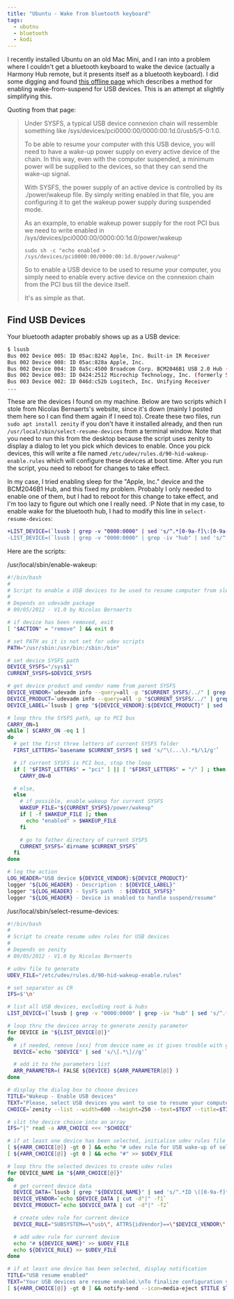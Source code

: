 ```yaml
---
title: "Ubuntu - Wake from bluetooth keyboard"
tags:
  - ubutnu
  - bluetooth
  - kodi
---
```


I recently installed Ubuntu on an old Mac Mini, and I ran into a problem where I couldn't get a bluetooth keyboard to wake the device (actually a Harmony Hub remote, but it presents itself as a bluetooth keyboard).  I did some digging and found [this offline page](https://web.archive.org/web/20130807055107/http://bernaerts.dyndns.org/linux/220-ubuntu-resume-usb-hid) which describes a method for enabling wake-from-suspend for USB devices.  This is an attempt at slightly simplifying this.

<!--more-->

Quoting from that page:

> Under SYSFS, a typical USB device connexion chain will ressemble something like /sys/devices/pci0000:00/0000:00:1d.0/usb5/5-0:1.0.
>
> To be able to resume your computer with this USB device, you will need to have a wake-up power supply on every active device of the chain. In this way, even with the computer suspended, a minimum power will be supplied to the devices, so that they can send the wake-up signal.
>
> With SYSFS, the power supply of an active device is controlled by its ./power/wakeup file. By simply writing enabled in that file, you are configuring it to get the wakeup power supply during suspended mode.
>
> As an example, to enable wakeup power supply for the root PCI bus we need to write enabled in /sys/devices/pci0000:00/0000:00:1d.0/power/wakeup
>
> `sudo sh -c "echo enabled > /sys/devices/pci0000:00/0000:00:1d.0/power/wakeup"`
>
> So to enable a USB device to be used to resume your computer, you simply need to enable every active device on the connexion chain from the PCI bus till the device itself.
>
> It's as simple as that.

## Find USB Devices

Your bluetooth adapter probably shows up as a USB device:

```sh
$ lsusb
Bus 002 Device 005: ID 05ac:8242 Apple, Inc. Built-in IR Receiver
Bus 002 Device 008: ID 05ac:828a Apple, Inc.
Bus 002 Device 004: ID 0a5c:4500 Broadcom Corp. BCM2046B1 USB 2.0 Hub (part of BCM2046 Bluetooth)
Bus 002 Device 003: ID 0424:2512 Microchip Technology, Inc. (formerly SMSC) USB 2.0 Hub
Bus 003 Device 002: ID 046d:c52b Logitech, Inc. Unifying Receiver
...
```

These are the devices I found on my machine.  Below are two scripts which I stole from Nicolas Bernaerts's website, since it's down (mainly I posted them here so I can find them again if I need to).  Create these two files, run `sudo apt install zenity` if you don't have it installed already, and then run `/usr/local/sbin/select-resume-devices` from a terminal window.  Note that you need to run this from the desktop because the script uses zenity to display a dialog to let you pick which devices to enable.  Once you pick devices, this will write a file named `/etc/udev/rules.d/90-hid-wakeup-enable.rules` which will configure these devices at boot time.  After you run the script, you need to reboot for changes to take effect.

In my case, I tried enabling sleep for the "Apple, Inc." device and the BCM2046B1 Hub, and this fixed my problem.  Probably I only needed to enable one of them, but I had to reboot for this change to take effect, and I'm too lazy to figure out which one I really need.  :P  Note that in my case, to enable wake for the bluetooth hub, I had to modify this line in `select-resume-devices`:

```diff
+LIST_DEVICE=(`lsusb | grep -v "0000:0000" | sed 's/^.*[0-9a-f]\:[0-9a-f]* \(.*\)$/\1/g'`)
-LIST_DEVICE=(`lsusb | grep -v "0000:0000" | grep -iv "hub" | sed 's/^.*[0-9a-f]\:[0-9a-f]* \(.*\)$/\1/g'`)
```

Here are the scripts:

/usr/local/sbin/enable-wakeup:

```bash
#!/bin/bash
#
# Script to enable a USB devices to be used to resume computer from sleep
#
# Depends on udevadm package
# 09/05/2012 - V1.0 by Nicolas Bernaerts

# if device has been removed, exit
[ "$ACTION" = "remove" ] && exit 0

# set PATH as it is not set for udev scripts
PATH="/usr/sbin:/usr/bin:/sbin:/bin"

# set device SYSFS path
DEVICE_SYSFS="/sys$1"
CURRENT_SYSFS=$DEVICE_SYSFS

# get device product and vendor name from parent SYSFS
DEVICE_VENDOR=`udevadm info --query=all -p "$CURRENT_SYSFS/../" | grep "ID_VENDOR_ID=" | cut -d "=" -f 2`
DEVICE_PRODUCT=`udevadm info --query=all -p "$CURRENT_SYSFS/../" | grep "ID_MODEL_ID=" | cut -d "=" -f 2`
DEVICE_LABEL=`lsusb | grep "${DEVICE_VENDOR}:${DEVICE_PRODUCT}" | sed 's/^.*[0-9a-f]\:[0-9a-f]* \(.*\)$/\1/g'`

# loop thru the SYSFS path, up to PCI bus
CARRY_ON=1
while [ $CARRY_ON -eq 1 ]
do
  # get the first three letters of current SYSFS folder
  FIRST_LETTERS=`basename $CURRENT_SYSFS | sed 's/^\(...\).*$/\1/g'`

  # if current SYSFS is PCI bus, stop the loop
  if [ "$FIRST_LETTERS" = "pci" ] || [ "$FIRST_LETTERS" = "/" ] ; then
    CARRY_ON=0

  # else,
  else
    # if possible, enable wakeup for current SYSFS
    WAKEUP_FILE="${CURRENT_SYSFS}/power/wakeup"
    if [ -f $WAKEUP_FILE ]; then
      echo "enabled" > $WAKEUP_FILE
    fi

    # go to father directory of current SYSFS
    CURRENT_SYSFS=`dirname $CURRENT_SYSFS`
  fi
done

# log the action
LOG_HEADER="USB device ${DEVICE_VENDOR}:${DEVICE_PRODUCT}"
logger "${LOG_HEADER} - Description : ${DEVICE_LABEL}"
logger "${LOG_HEADER} - SysFS path  : ${DEVICE_SYSFS}"
logger "${LOG_HEADER} - Device is enabled to handle suspend/resume"
```

/usr/local/sbin/select-resume-devices:

```bash
#!/bin/bash
#
# Script to create resume udev rules for USB devices
#
# Depends on zenity
# 09/05/2012 - V1.0 by Nicolas Bernaerts

# udev file to generate
UDEV_FILE="/etc/udev/rules.d/90-hid-wakeup-enable.rules"

# set separator as CR
IFS=$'\n'

# list all USB devices, excluding root & hubs
LIST_DEVICE=(`lsusb | grep -v "0000:0000" | grep -iv "hub" | sed 's/^.*[0-9a-f]\:[0-9a-f]* \(.*\)$/\1/g'`)

# loop thru the devices array to generate zenity parameter
for DEVICE in "${LIST_DEVICE[@]}"
do
  # if needed, remove [xxx] from device name as it gives trouble with grep
  DEVICE=`echo "$DEVICE" | sed 's/\[.*\]//g'`

  # add it to the parameters list
  ARR_PARAMETER=( FALSE ${DEVICE} ${ARR_PARAMETER[@]} )
done

# display the dialog box to choose devices
TITLE="Wakeup - Enable USB devices"
TEXT="Please, select USB devices you want to use to resume your computer"
CHOICE=`zenity --list --width=600 --height=250 --text=$TEXT --title=$TITLE --checklist --column "Select" --column "Device name" "${ARR_PARAMETER[@]}"`

# slit the device choice into an array
IFS="|" read -a ARR_CHOICE <<< "$CHOICE"

# if at least one device has been selected, initialise udev rules file
[ ${#ARR_CHOICE[@]} -gt 0 ] && echo "# udev rule for USB wake-up of selected devices" > $UDEV_FILE
[ ${#ARR_CHOICE[@]} -gt 0 ] && echo "#" >> $UDEV_FILE

# loop thru the selected devices to create udev rules
for DEVICE_NAME in "${ARR_CHOICE[@]}"
do
  # get current device data
  DEVICE_DATA=`lsusb | grep "${DEVICE_NAME}" | sed 's/^.*ID \([0-9a-f]*\):\([0-9a-f]*\).*$/\1|\2/g'`
  DEVICE_VENDOR=`echo $DEVICE_DATA | cut -d"|" -f1`
  DEVICE_PRODUCT=`echo $DEVICE_DATA | cut -d"|" -f2`

  # create udev rule for current device
  DEVICE_RULE="SUBSYSTEM==\"usb\", ATTRS{idVendor}==\"$DEVICE_VENDOR\", ATTRS{idProduct}==\"$DEVICE_PRODUCT\" RUN+=\"/usr/local/sbin/enable-wakeup \$env{DEVPATH}\" "

  # add udev rule for current device
  echo "# ${DEVICE_NAME}" >> $UDEV_FILE
  echo ${DEVICE_RULE} >> $UDEV_FILE
done

# if at least one device has been selected, display notification
TITLE="USB resume enabled"
TEXT="Your USB devices are resume enabled.\nTo finalize configuration you have to do one of these actions :\n- replug USB devices\n- reboot the computer"
[ ${#ARR_CHOICE[@]} -gt 0 ] && notify-send --icon=media-eject $TITLE $TEXT
```
